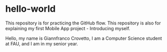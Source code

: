 # hello-world
This repository is for practicing the GitHub flow. This repository is also for explaining my first Mobile App project - Introducing myself.

Hello, my name is Giannfranco Crovetto, I am a Computer Science student at FAU, and I am in my senior year.
